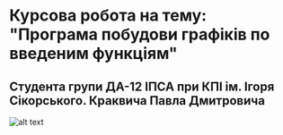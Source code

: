 # Курсова робота на тему: </br>"Програма побудови графіків по введеним функціям"
<h2>Студента групи ДА-12 ІПСА при КПІ ім. Ігоря Сікорського. Краквича Павла Дмитровича</h2>

![alt text](https://i.imgur.com/sjJhSnW.png)